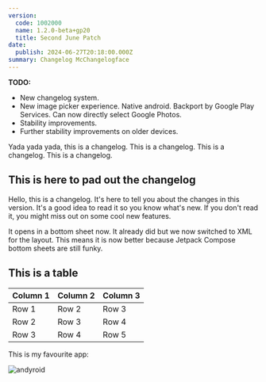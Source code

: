 ```yaml
---
version:
  code: 1002000
  name: 1.2.0-beta+gp20
  title: Second June Patch
date:
  publish: 2024-06-27T20:18:00.000Z
summary: Changelog McChangelogface
---
```


**TODO:**

- New changelog system.
- New image picker experience. Native android. Backport by Google Play Services. Can now directly
  select Google Photos.
- Stability improvements.
- Further stability improvements on older devices.

Yada yada yada, this is a changelog. This is a changelog. This is a changelog. This is a changelog.

## This is here to pad out the changelog

Hello, this is a changelog. It's here to tell you about the changes in this version. It's a good
idea to read it so you know what's new. If you don't read it, you might miss out on some cool new
features.

It opens in a bottom sheet now. It already did but we now switched to XML for the layout. This
means it is now better because Jetpack Compose bottom sheets are still funky.

## This is a table

| Column 1 | Column 2 | Column 3 |
|----------|----------|----------|
| Row 1    | Row 2    | Row 3    |
| Row 2    | Row 3    | Row 4    |
| Row 3    | Row 4    | Row 5    |

This is my favourite app:

![andyroid](https://autumn.revolt.chat/attachments/GxR_zMNbq3f-Fe8r6C0FB0GByfoVM5bAZy4urUEbwb)